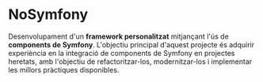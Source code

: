 # NoSymfony

Desenvolupament d'un **framework personalitzat** mitjançant l'ús de **components de Symfony**. L'objectiu principal d'aquest projecte és adquirir experiència en la integració de components de Symfony en projectes heretats, amb l'objectiu de refactoritzar-los, modernitzar-los i implementar les millors pràctiques disponibles.